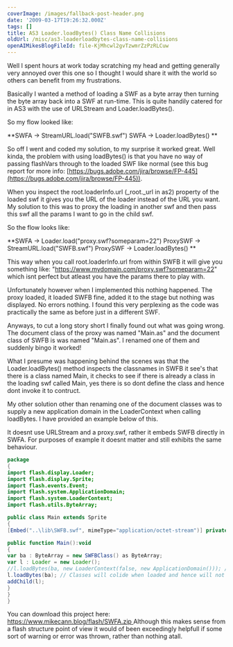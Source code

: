 ```yaml
---
coverImage: /images/fallback-post-header.png
date: '2009-03-17T19:26:32.000Z'
tags: []
title: AS3 Loader.loadBytes() Class Name Collisions
oldUrl: /misc/as3-loaderloadbytes-class-name-collisions
openAIMikesBlogFileId: file-KjMhcwl2gvTzwmrZzPzRLCuw
---
```


Well I spent hours at work today scratching my head and getting generally very annoyed over this one so I thought I would share it with the world so others can benefit from my frustrations.

Basically I wanted a method of loading a SWF as a byte array then turning the byte array back into a SWF at run-time. This is quite handily catered for in AS3 with the use of URLStream and Loader.loadBytes().

<!-- more -->

So my flow looked like:

**SWFA -> StreamURL.load("SWFB.swf")
SWFA -> Loader.loadBytes() **

So off I went and coded my solution, to my surprise it worked great. Well kinda, the problem with using loadBytes() is that you have no way of passing flashVars through to the loaded SWF like normal (see this bug report for more info: [https://bugs.adobe.com/jira/browse/FP-445](https://bugs.adobe.com/jira/browse/FP-445)).

When you inspect the root.loaderInfo.url (\_root.\_url in as2) property of the loaded swf it gives you the URL of the loader instead of the URL you want. My solution to this was to proxy the loading in another swf and then pass this swf all the params I want to go in the child swf.

So the flow looks like:

**SWFA -> Loader.load("proxy.swf?someparam=22")
ProxySWF -> StreamURL.load("SWFB.swf")
ProxySWF -> Loader.loadBytes() **

This way when you call root.loaderInfo.url from within SWFB it will give you something like: "https://www.mydomain.com/proxy.swf?someparam=22" which isnt perfect but atleast you have the params there to play with.

Unfortunately however when I implemented this nothing happened. The proxy loaded, it loaded SWFB fine, added it to the stage but nothing was displayed. No errors nothing. I found this very perplexing as the code was practically the same as before just in a different SWF.

Anyways, to cut a long story short I finally found out what was going wrong. The document class of the proxy was named "Main.as" and the document class of SWFB is was named "Main.as". I renamed one of them and suddenly bingo it worked!

What I presume was happening behind the scenes was that the Loader.loadBytes() method inspects the classnames in SWFB it see's that there is a class named Main, it checks to see if there is already a class in the loading swf called Main, yes there is so dont define the class and hence dont invoke it to contruct.

My other solution other than renaming one of the document classes was to supply a new application domain in the LoaderContext when calling loadBytes. I have provided an example below of this.

It doesnt use URLStream and a proxy.swf, rather it embeds SWFB directly in SWFA. For purposes of example it doesnt matter and still exhibits the same behaviour.

```actionscript
package
{
import flash.display.Loader;
import flash.display.Sprite;
import flash.events.Event;
import flash.system.ApplicationDomain;
import flash.system.LoaderContext;
import flash.utils.ByteArray;

public class Main extends Sprite
{
[Embed("..\lib\SWFB.swf", mimeType="application/octet-stream")] private var SWFBClass:Class;

public function Main():void
{
var ba : ByteArray = new SWFBClass() as ByteArray;
var l : Loader = new Loader();
//l.loadBytes(ba, new LoaderContext(false, new ApplicationDomain())); // This puts the classes of SWFB in a new application domain and hence no collisions with this SWF
l.loadBytes(ba); // Classes will colide when loaded and hence will not execute
addChild(l);
}
}
}
```

You can download this project here: [https://www.mikecann.blog/flash/SWFA.zip
](https://www.mikecann.blog/flash/SWFA.zip)
Although this makes sense from a flash structure point of view it would of been exceedingly helpfull if some sort of warning or error was thrown, rather than nothing atall.
